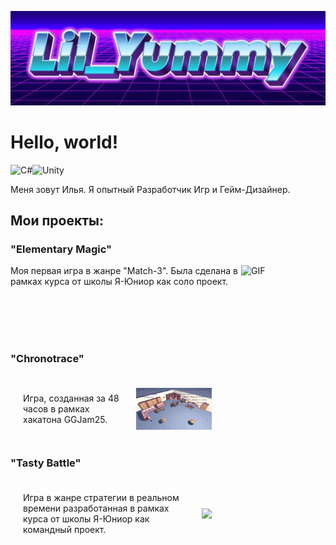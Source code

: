 ![Header](https://github.com/lilYummy228/lilYummy228/blob/main/Assets/Title.jpg)

<h1> Hello, world! </h1>
<img src="https://cdn.jsdelivr.net/gh/devicons/devicon/icons/csharp/csharp-original.svg" width="50" alt="C#"><img src="https://cdn.jsdelivr.net/gh/devicons/devicon/icons/unity/unity-original.svg" width="50" alt="Unity">
<p> 
	Меня зовут Илья. Я опытный Разработчик Игр и Гейм-Дизайнер.
</p>

<h2> Мои проекты: </h2>
<h3>"Elementary Magic"</h3>

<img align="right" height="240" width="135" alt="GIF" img src="https://github.com/lilYummy228/lilYummy228/blob/main/Assets/ElementaryMagic.gif">

Моя первая игра в жанре "Match-3". Была сделана в рамках курса от школы Я-Юниор как соло проект.

<br> <br> <br> <br>

<h3>"Chronotrace"</h3>
	<div style="display: flex; align-items: center;	justify-content: space-between; width: 60%; gap: 20px; padding: 20px;">
		Игра, созданная за 48 часов в рамках хакатона GGJam25.
		<img src="https://github.com/lilYummy228/lilYummy228/blob/main/Assets/Chronotrace.gif" style="text-align: right; width: 40%; text-align: right; flex: 1;">
	</div>
	<div style="clear: both;"> </div>

<h3>"Tasty Battle"</h3>
	<div style="display: flex; align-items: center;	justify-content: space-between; width: 60%; gap: 20px; padding: 20px;">
		Игра в жанре стратегии в реальном времени разработанная в рамках курса от школы Я-Юниор как командный проект.
		<img src="https://github.com/lilYummy228/lilYummy228/blob/main/Assets/TastyBattle.gif" style="text-align: right; width: 40%; text-align: right; flex: 1;">
	</div>
	<div style="clear: both;"> </div>
